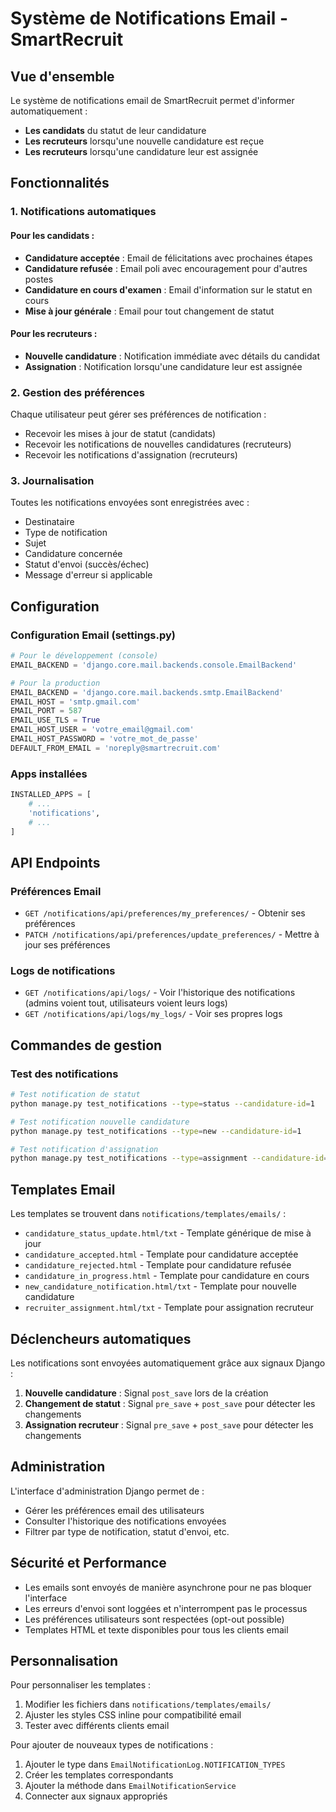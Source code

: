 # Système de Notifications Email - SmartRecruit

## Vue d'ensemble

Le système de notifications email de SmartRecruit permet d'informer automatiquement :
- **Les candidats** du statut de leur candidature
- **Les recruteurs** lorsqu'une nouvelle candidature est reçue
- **Les recruteurs** lorsqu'une candidature leur est assignée

## Fonctionnalités

### 1. Notifications automatiques

#### Pour les candidats :
- **Candidature acceptée** : Email de félicitations avec prochaines étapes
- **Candidature refusée** : Email poli avec encouragement pour d'autres postes
- **Candidature en cours d'examen** : Email d'information sur le statut en cours
- **Mise à jour générale** : Email pour tout changement de statut

#### Pour les recruteurs :
- **Nouvelle candidature** : Notification immédiate avec détails du candidat
- **Assignation** : Notification lorsqu'une candidature leur est assignée

### 2. Gestion des préférences

Chaque utilisateur peut gérer ses préférences de notification :
- Recevoir les mises à jour de statut (candidats)
- Recevoir les notifications de nouvelles candidatures (recruteurs)
- Recevoir les notifications d'assignation (recruteurs)

### 3. Journalisation

Toutes les notifications envoyées sont enregistrées avec :
- Destinataire
- Type de notification
- Sujet
- Candidature concernée
- Statut d'envoi (succès/échec)
- Message d'erreur si applicable

## Configuration

### Configuration Email (settings.py)

```python
# Pour le développement (console)
EMAIL_BACKEND = 'django.core.mail.backends.console.EmailBackend'

# Pour la production
EMAIL_BACKEND = 'django.core.mail.backends.smtp.EmailBackend'
EMAIL_HOST = 'smtp.gmail.com'
EMAIL_PORT = 587
EMAIL_USE_TLS = True
EMAIL_HOST_USER = 'votre_email@gmail.com'
EMAIL_HOST_PASSWORD = 'votre_mot_de_passe'
DEFAULT_FROM_EMAIL = 'noreply@smartrecruit.com'
```

### Apps installées

```python
INSTALLED_APPS = [
    # ...
    'notifications',
    # ...
]
```

## API Endpoints

### Préférences Email

- `GET /notifications/api/preferences/my_preferences/` - Obtenir ses préférences
- `PATCH /notifications/api/preferences/update_preferences/` - Mettre à jour ses préférences

### Logs de notifications

- `GET /notifications/api/logs/` - Voir l'historique des notifications (admins voient tout, utilisateurs voient leurs logs)
- `GET /notifications/api/logs/my_logs/` - Voir ses propres logs

## Commandes de gestion

### Test des notifications

```bash
# Test notification de statut
python manage.py test_notifications --type=status --candidature-id=1

# Test notification nouvelle candidature
python manage.py test_notifications --type=new --candidature-id=1

# Test notification d'assignation
python manage.py test_notifications --type=assignment --candidature-id=1
```

## Templates Email

Les templates se trouvent dans `notifications/templates/emails/` :

- `candidature_status_update.html/txt` - Template générique de mise à jour
- `candidature_accepted.html` - Template pour candidature acceptée
- `candidature_rejected.html` - Template pour candidature refusée
- `candidature_in_progress.html` - Template pour candidature en cours
- `new_candidature_notification.html/txt` - Template pour nouvelle candidature
- `recruiter_assignment.html/txt` - Template pour assignation recruteur

## Déclencheurs automatiques

Les notifications sont envoyées automatiquement grâce aux signaux Django :

1. **Nouvelle candidature** : Signal `post_save` lors de la création
2. **Changement de statut** : Signal `pre_save` + `post_save` pour détecter les changements
3. **Assignation recruteur** : Signal `pre_save` + `post_save` pour détecter les changements

## Administration

L'interface d'administration Django permet de :
- Gérer les préférences email des utilisateurs
- Consulter l'historique des notifications envoyées
- Filtrer par type de notification, statut d'envoi, etc.

## Sécurité et Performance

- Les emails sont envoyés de manière asynchrone pour ne pas bloquer l'interface
- Les erreurs d'envoi sont loggées et n'interrompent pas le processus
- Les préférences utilisateurs sont respectées (opt-out possible)
- Templates HTML et texte disponibles pour tous les clients email

## Personnalisation

Pour personnaliser les templates :
1. Modifier les fichiers dans `notifications/templates/emails/`
2. Ajuster les styles CSS inline pour compatibilité email
3. Tester avec différents clients email

Pour ajouter de nouveaux types de notifications :
1. Ajouter le type dans `EmailNotificationLog.NOTIFICATION_TYPES`
2. Créer les templates correspondants
3. Ajouter la méthode dans `EmailNotificationService`
4. Connecter aux signaux appropriés
